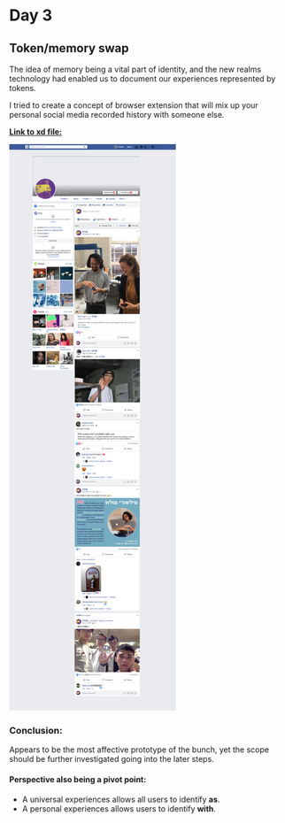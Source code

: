 # Day 3
## Token/memory swap

The idea of memory being a vital part of identity, and the new realms technology had enabled us to document our experiences represented by tokens. 

I tried to create a concept of browser extension that will mix up your personal social media recorded history with someone else.

[__Link to xd file:__](assets/Ms2personal.xd)

![img](assets/personal.png )


### Conclusion:

Appears to be the most affective prototype of the bunch, yet the scope should be further investigated going into the later steps. 


#### Perspective also being a pivot point:

* A universal experiences allows all users to identify __as__. 
* A personal experiences allows users to identify __with__. 

